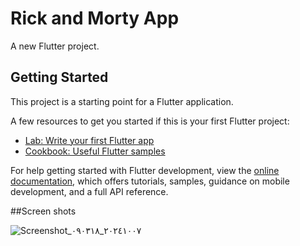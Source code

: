 # Rick and Morty App

A new Flutter project.

## Getting Started

This project is a starting point for a Flutter application.

A few resources to get you started if this is your first Flutter project:

- [Lab: Write your first Flutter app](https://docs.flutter.dev/get-started/codelab)
- [Cookbook: Useful Flutter samples](https://docs.flutter.dev/cookbook)

For help getting started with Flutter development, view the
[online documentation](https://docs.flutter.dev/), which offers tutorials,
samples, guidance on mobile development, and a full API reference.

##Screen shots

![Screenshot_٢٠٢٤١٠٠٧_٠٩٠٣١٨](https://github.com/user-attachments/assets/d7417a2f-de3a-44a4-83a6-2f5dcd469876)

